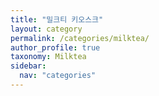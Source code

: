 ```yaml
---
title: "밀크티 키오스크"
layout: category
permalink: /categories/milktea/
author_profile: true
taxonomy: Milktea
sidebar:
  nav: "categories"
---
```

